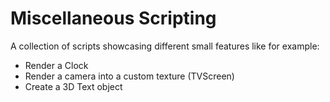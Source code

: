 # Miscellaneous Scripting

A collection of scripts showcasing different small features like for example:

- Render a Clock
- Render a camera into a custom texture (TVScreen)
- Create a 3D Text object


